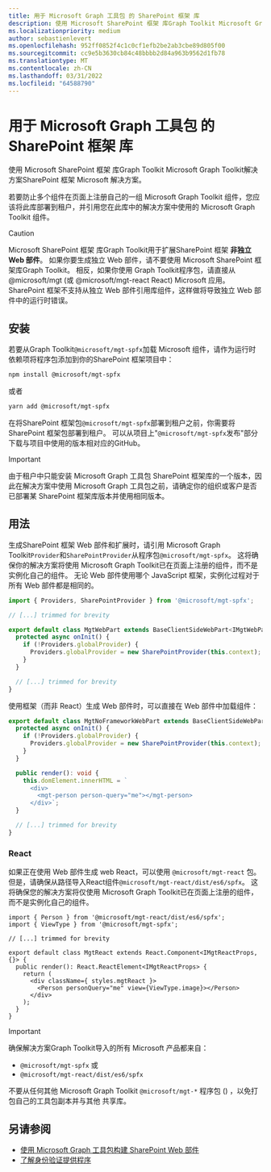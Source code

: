```yaml
---
title: 用于 Microsoft Graph 工具包 的 SharePoint 框架 库
description: 使用 Microsoft SharePoint 框架 库Graph Toolkit Microsoft Graph Toolkit解决方案SharePoint 框架 Microsoft 解决方案。
ms.localizationpriority: medium
author: sebastienlevert
ms.openlocfilehash: 952ff0852f4c1c0cf1efb2be2ab3cbe89d805f00
ms.sourcegitcommit: cc9e5b3630cb84c48bbbb2d84a963b9562d1fb78
ms.translationtype: MT
ms.contentlocale: zh-CN
ms.lasthandoff: 03/31/2022
ms.locfileid: "64588790"
---
```

# <a name="sharepoint-framework-library-for-microsoft-graph-toolkit"></a>用于 Microsoft Graph 工具包 的 SharePoint 框架 库

使用 Microsoft SharePoint 框架 库Graph Toolkit Microsoft Graph Toolkit解决方案SharePoint 框架 Microsoft 解决方案。

若要防止多个组件在页面上注册自己的一组 Microsoft Graph Toolkit 组件，您应该将此库部署到租户，并引用您在此库中的解决方案中使用的 Microsoft Graph Toolkit 组件。

> [!CAUTION]
> Microsoft SharePoint 框架 库Graph Toolkit用于扩展SharePoint 框架 **非独立 Web 部件**。 如果你要生成独立 Web 部件，请不要使用 Microsoft SharePoint 框架库Graph Toolkit。 相反，如果你使用 Graph Toolkit程序包，请直接从 @microsoft/mgt (或 @microsoft/mgt-react React) Microsoft 应用。 SharePoint 框架不支持从独立 Web 部件引用库组件，这样做将导致独立 Web 部件中的运行时错误。

## <a name="installation"></a>安装

若要从Graph Toolkit`@microsoft/mgt-spfx`加载 Microsoft 组件，请作为运行时依赖项将程序包添加到你的SharePoint 框架项目中：

```bash
npm install @microsoft/mgt-spfx
```

或者

```bash
yarn add @microsoft/mgt-spfx
```

在将SharePoint 框架包`@microsoft/mgt-spfx`部署到租户之前，你需要将SharePoint 框架包部署到租户。 可以从项目上"`@microsoft/mgt-spfx`发布"部分下载与项目中使用的版本相对应的GitHub。[](https://github.com/microsoftgraph/microsoft-graph-toolkit/releases)

>[!IMPORTANT]
>由于租户中只能安装 Microsoft Graph 工具包 SharePoint 框架库的一个版本，因此在解决方案中使用 Microsoft Graph 工具包之前，请确定你的组织或客户是否已部署某 SharePoint 框架库版本并使用相同版本。

## <a name="usage"></a>用法

生成SharePoint 框架 Web 部件和扩展时，请引用 Microsoft Graph Toolkit`Provider`和`SharePointProvider`从程序包`@microsoft/mgt-spfx`。 这将确保你的解决方案将使用 Microsoft Graph Toolkit已在页面上注册的组件，而不是实例化自己的组件。 无论 Web 部件使用哪个 JavaScript 框架，实例化过程对于所有 Web 部件都是相同的。

```ts
import { Providers, SharePointProvider } from '@microsoft/mgt-spfx';

// [...] trimmed for brevity

export default class MgtWebPart extends BaseClientSideWebPart<IMgtWebPartProps> {
  protected async onInit() {
    if (!Providers.globalProvider) {
      Providers.globalProvider = new SharePointProvider(this.context);
    }
  }

  // [...] trimmed for brevity
}
```

使用框架（而非 React）生成 Web 部件时，可以直接在 Web 部件中加载组件：

```ts
export default class MgtNoFrameworkWebPart extends BaseClientSideWebPart<IMgtNoFrameworkWebPartProps> {
  protected async onInit() {
    if (!Providers.globalProvider) {
      Providers.globalProvider = new SharePointProvider(this.context);
    }
  }

  public render(): void {
    this.domElement.innerHTML = `
      <div>
        <mgt-person person-query="me"></mgt-person>
      </div>`;
  }

  // [...] trimmed for brevity
}
```

### <a name="react"></a>React

如果正在使用 Web 部件生成 web React，可以使用 `@microsoft/mgt-react` 包。 但是，请确保从路径导入React组件`@microsoft/mgt-react/dist/es6/spfx`。 这将确保您的解决方案将仅使用 Microsoft Graph Toolkit已在页面上注册的组件，而不是实例化自己的组件。

```tsx
import { Person } from '@microsoft/mgt-react/dist/es6/spfx';
import { ViewType } from '@microsoft/mgt-spfx';

// [...] trimmed for brevity

export default class MgtReact extends React.Component<IMgtReactProps, {}> {
  public render(): React.ReactElement<IMgtReactProps> {
    return (
      <div className={ styles.mgtReact }>
        <Person personQuery="me" view={ViewType.image}></Person>
      </div>
    );
  }
}
```

>[!IMPORTANT]
> 确保解决方案Graph Toolkit导入的所有 Microsoft 产品都来自：
> * `@microsoft/mgt-spfx` 或
> * `@microsoft/mgt-react/dist/es6/spfx`
> 
> 不要从任何其他 Microsoft Graph Toolkit `@microsoft/mgt-*` 程序包 () ，以免打包自己的工具包副本并与其他 共享库。

## <a name="see-also"></a>另请参阅

* [使用 Microsoft Graph 工具包构建 SharePoint Web 部件](./build-a-sharepoint-web-part.md)
* [了解身份验证提供程序](../providers/providers.md)

